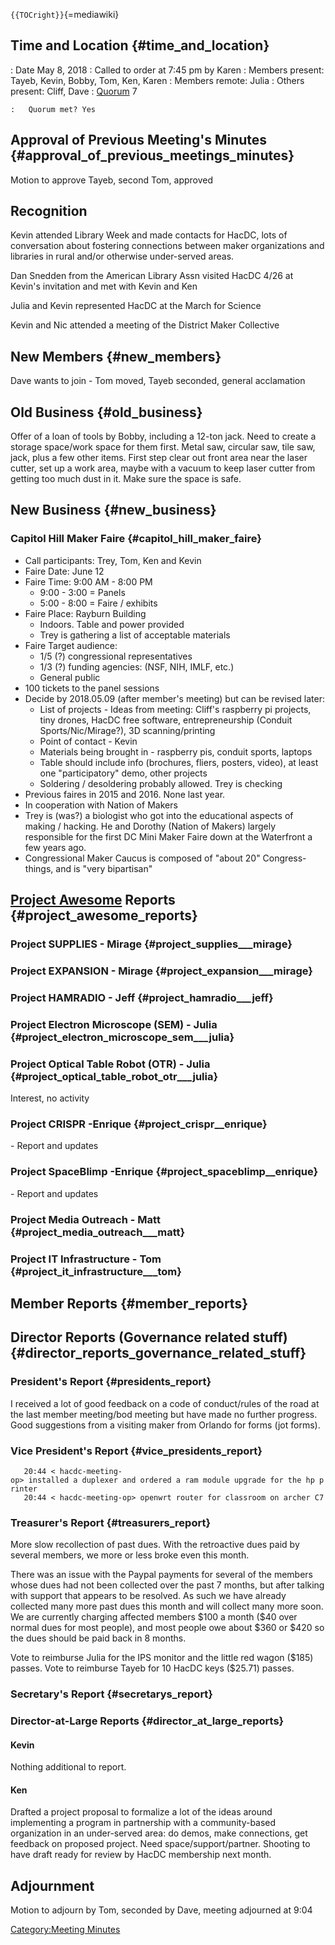 `{{TOCright}}`{=mediawiki}

## Time and Location {#time_and_location}

:   Date May 8, 2018
:   Called to order at 7:45 pm by Karen
:   Members present: Tayeb, Kevin, Bobby, Tom, Ken, Karen
:   Members remote: Julia
:   Others present: Cliff, Dave
:   [Quorum](Quorum) 7

    :   Quorum met? Yes

## Approval of Previous Meeting's Minutes {#approval_of_previous_meetings_minutes}

Motion to approve Tayeb, second Tom, approved

## Recognition

Kevin attended Library Week and made contacts for HacDC, lots of
conversation about fostering connections between maker organizations and
libraries in rural and/or otherwise under-served areas.

Dan Snedden from the American Library Assn visited HacDC 4/26 at Kevin's
invitation and met with Kevin and Ken

Julia and Kevin represented HacDC at the March for Science

Kevin and Nic attended a meeting of the District Maker Collective

## New Members {#new_members}

Dave wants to join - Tom moved, Tayeb seconded, general acclamation

## Old Business {#old_business}

Offer of a loan of tools by Bobby, including a 12-ton jack. Need to
create a storage space/work space for them first. Metal saw, circular
saw, tile saw, jack, plus a few other items. First step clear out front
area near the laser cutter, set up a work area, maybe with a vacuum to
keep laser cutter from getting too much dust in it. Make sure the space
is safe.

## New Business {#new_business}

### Capitol Hill Maker Faire {#capitol_hill_maker_faire}

-   Call participants: Trey, Tom, Ken and Kevin
-   Faire Date: June 12
-   Faire Time: 9:00 AM - 8:00 PM
    -   9:00 - 3:00 = Panels
    -   5:00 - 8:00 = Faire / exhibits
-   Faire Place: Rayburn Building
    -   Indoors. Table and power provided
    -   Trey is gathering a list of acceptable materials
-   Faire Target audience:
    -   1/5 (?) congressional representatives
    -   1/3 (?) funding agencies: (NSF, NIH, IMLF, etc.)
    -   General public
-   100 tickets to the panel sessions
-   Decide by 2018.05.09 (after member's meeting) but can be revised
    later:
    -   List of projects - Ideas from meeting: Cliff's raspberry pi
        projects, tiny drones, HacDC free software, entrepreneurship
        (Conduit Sports/Nic/Mirage?), 3D scanning/printing
    -   Point of contact - Kevin
    -   Materials being brought in - raspberry pis, conduit sports,
        laptops
    -   Table should include info (brochures, fliers, posters, video),
        at least one "participatory" demo, other projects
    -   Soldering / desoldering probably allowed. Trey is checking
-   Previous faires in 2015 and 2016. None last year.
-   In cooperation with Nation of Makers
-   Trey is (was?) a biologist who got into the educational aspects of
    making / hacking. He and Dorothy (Nation of Makers) largely
    responsible for the first DC Mini Maker Faire down at the Waterfront
    a few years ago.
-   Congressional Maker Caucus is composed of "about 20"
    Congress-things, and is "very bipartisan"

## [Project Awesome](:Category:Project_Awesome) Reports {#project_awesome_reports}

### Project SUPPLIES - Mirage {#project_supplies___mirage}

### Project EXPANSION - Mirage {#project_expansion___mirage}

### Project HAMRADIO - Jeff {#project_hamradio___jeff}

### Project Electron Microscope (SEM) - Julia {#project_electron_microscope_sem___julia}

### Project Optical Table Robot (OTR) - Julia {#project_optical_table_robot_otr___julia}

Interest, no activity

### Project CRISPR -Enrique {#project_crispr__enrique}

\- Report and updates

### Project SpaceBlimp -Enrique {#project_spaceblimp__enrique}

\- Report and updates

### Project Media Outreach - Matt {#project_media_outreach___matt}

### Project IT Infrastructure - Tom {#project_it_infrastructure___tom}

## Member Reports {#member_reports}

## Director Reports (Governance related stuff) {#director_reports_governance_related_stuff}

### President's Report {#presidents_report}

I received a lot of good feedback on a code of conduct/rules of the road
at the last member meeting/bod meeting but have made no further
progress. Good suggestions from a visiting maker from Orlando for forms
(jot forms).

### Vice President's Report {#vice_presidents_report}

`   20:44 < hacdc-meeting-op> installed a duplexer and ordered a ram module upgrade for the hp printer`\
`   20:44 < hacdc-meeting-op> openwrt router for classroom on archer C7`

### Treasurer's Report {#treasurers_report}

More slow recollection of past dues. With the retroactive dues paid by
several members, we more or less broke even this month.

There was an issue with the Paypal payments for several of the members
whose dues had not been collected over the past 7 months, but after
talking with support that appears to be resolved. As such we have
already collected many more past dues this month and will collect many
more soon. We are currently charging affected members \$100 a month
(\$40 over normal dues for most people), and most people owe about \$360
or \$420 so the dues should be paid back in 8 months.

Vote to reimburse Julia for the IPS monitor and the little red wagon
(\$185) passes. Vote to reimburse Tayeb for 10 HacDC keys (\$25.71)
passes.

### Secretary's Report {#secretarys_report}

### Director-at-Large Reports {#director_at_large_reports}

#### Kevin

Nothing additional to report.

#### Ken

Drafted a project proposal to formalize a lot of the ideas around
implementing a program in partnership with a community-based
organization in an under-served area: do demos, make connections, get
feedback on proposed project. Need space/support/partner. Shooting to
have draft ready for review by HacDC membership next month.

## Adjournment

Motion to adjourn by Tom, seconded by Dave, meeting adjourned at 9:04

[Category:Meeting Minutes](Category:Meeting_Minutes)
